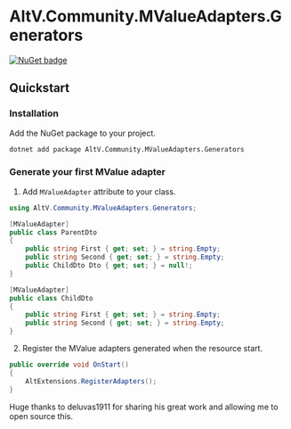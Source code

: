 # AltV.Community.MValueAdapters.Generators

[![NuGet badge](https://img.shields.io/nuget/v/AltV.Community.MValueAdapters.Generators?color=blue&cacheSeconds=3600)](https://www.nuget.org/packages/AltV.Community.MValueAdapters.Generators/)

## Quickstart

### Installation

Add the NuGet package to your project.

```bash
dotnet add package AltV.Community.MValueAdapters.Generators
```

### Generate your first MValue adapter

1. Add `MValueAdapter` attribute to your class.

```csharp
using AltV.Community.MValueAdapters.Generators;

[MValueAdapter]
public class ParentDto
{
    public string First { get; set; } = string.Empty;
    public string Second { get; set; } = string.Empty;
    public ChildDto Dto { get; set; } = null!;
}

[MValueAdapter]
public class ChildDto
{
    public string First { get; set; } = string.Empty;
    public string Second { get; set; } = string.Empty;
}
```

2. Register the MValue adapters generated when the resource start.

```csharp
public override void OnStart()
{
    AltExtensions.RegisterAdapters();
}
```

Huge thanks to deluvas1911 for sharing his great work and allowing me to open source this.
